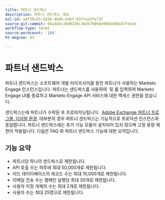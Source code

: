 ```yaml
---
title: 파트너 샌드박스
description: 파트너 샌드박스 개요
exl-id: a8f36cb5-d288-4b8b-b4bf-037faa3fe73f
source-git-commit: 66add4c38d0230c36d57009de985649bb67fde3e
workflow-type: tm+mt
source-wordcount: '184'
ht-degree: 0%

---
```


# 파트너 샌드박스

파트너 샌드박스는 소프트웨어 개발 라이프사이클 동안 파트너가 사용하는 Marketo Engage 인스턴스입니다. 파트너는 샌드박스를 사용하여  및 를 입력하여 Marketo Engage UI를 종료하고 Marketo Engage API 서비스에 대한 액세스 권한을 얻습니다.

샌드박스는에 파트너가 수락된 후 프로비저닝됩니다.  [Adobe Exchange 파트너 프로그램, 디지털 환경](http://partners.adobe.com/technologyprogram/experiencecloud.html). 대부분의 경우 파트너 샌드박스는 기능적으로 프로덕션 인스턴스와 동일합니다. 파트너 샌드박스에는 추가 기능 모듈이 설치되어 있지 않으며 고정 용량 제한이 적용됩니다. 다음은 FAQ 와 파트너 샌드박스 기능에 대한 요약입니다.

## 기능 요약

- 파트너당 하나의 샌드박스로 제한됩니다.
- API 호출 수는 하루에 최대 50,000개로 제한됩니다.
- 리드 데이터베이스의 레코드 수는 최대 10,000개로 제한됩니다.
- 이메일 전송 수는 캠페인 실행당 최대 30개로 제한됩니다.
- 사용자 지정 개체의 수는 최대 2개로 제한됩니다.
- 사용자 수는 최대 25명으로 제한됩니다.
